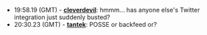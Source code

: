 * <a id="19:58.19">19:58.19 (GMT)</a> - __[cleverdevil](https://github.com/cleverdevil)__: hmmm... has anyone else's Twitter integration just suddenly busted?
* <a id="20:30.23">20:30.23 (GMT)</a> - __[tantek](https://github.com/tantek)__: POSSE or backfeed or?
